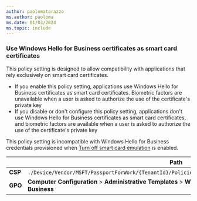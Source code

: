 ```yaml
---
author: paolomatarazzo
ms.author: paoloma
ms.date: 01/03/2024
ms.topic: include
---
```


### Use Windows Hello for Business certificates as smart card certificates

This policy setting is designed to allow compatibility with applications that rely exclusively on smart card certificates.

- If you enable this policy setting, applications use Windows Hello for Business certificates as smart card certificates. Biometric factors are unavailable when a user is asked to authorize the use of the certificate's private key
- If you disable or don't configure this policy setting, applications don't use Windows Hello for Business certificates as smart card certificates, and biometric factors are available when a user is asked to authorize the use of the certificate's private key

This policy setting is incompatible with Windows Hello for Business credentials provisioned when [Turn off smart card emulation](/windows/security/identity-protection/hello-for-business/policy-settings) is enabled.

|  | Path |
|--|--|
| **CSP** | `./Device/Vendor/MSFT/PassportForWork/{TenantId}/Policies/`[UseHelloCertificatesAsSmartCardCertificates](/windows/client-management/mdm/passportforwork-csp#devicetenantidpoliciesusehellocertificatesassmartcardcertificates) |
| **GPO** | **Computer Configuration** > **Administrative Templates** > **Windows Components** > **Windows Hello for Business** |

